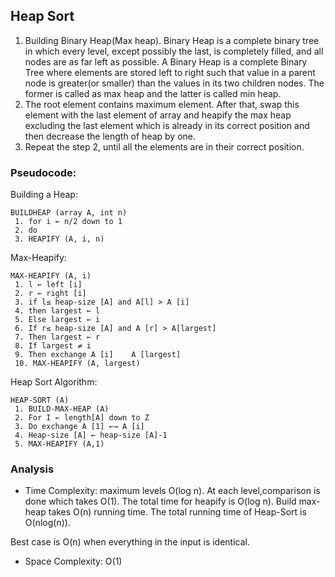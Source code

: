 ## Heap Sort

1. Building Binary Heap(Max heap). Binary Heap is a complete binary tree in which every level, except possibly the last, is completely filled, and all nodes are as far left as possible. A Binary Heap is a complete Binary Tree where elements are stored left to right such that value in a parent node is greater(or smaller) than the values in its two children nodes. The former is called as max heap and the latter is called min heap. 
2. The root element contains maximum element. After that, swap this element with the last element of array and heapify the max heap excluding the last element which is already in its correct position and then decrease the length of heap by one.
3. Repeat the step 2, until all the elements are in their correct position.

### Pseudocode:

Building a Heap:
```
BUILDHEAP (array A, int n)
 1. for i ← n/2 down to 1
 2. do
 3. HEAPIFY (A, i, n)
```
Max-Heapify: 
```
MAX-HEAPIFY (A, i)
 1. l ← left [i]
 2. r ← right [i]
 3. if l≤ heap-size [A] and A[l] > A [i]
 4. then largest ← l
 5. Else largest ← i
 6. If r≤ heap-size [A] and A [r] > A[largest]
 7. Then largest ← r
 8. If largest ≠ i
 9. Then exchange A [i]    A [largest]
 10. MAX-HEAPIFY (A, largest)
```

Heap Sort Algorithm:
```
HEAP-SORT (A)
 1. BUILD-MAX-HEAP (A)
 2. For I ← length[A] down to Z
 3. Do exchange A [1] ←→ A [i]
 4. Heap-size [A] ← heap-size [A]-1
 5. MAX-HEAPIFY (A,1)
```

### Analysis
- Time Complexity:
maximum levels O(log n). At each level,comparison is done which  takes O(1). The total time for heapify is O(log n). Build max-heap takes O(n) running time. 
The total running time of Heap-Sort is O(nlog(n)).

Best case is O(n) when everything in the input is identical.

- Space Complexity: O(1)
